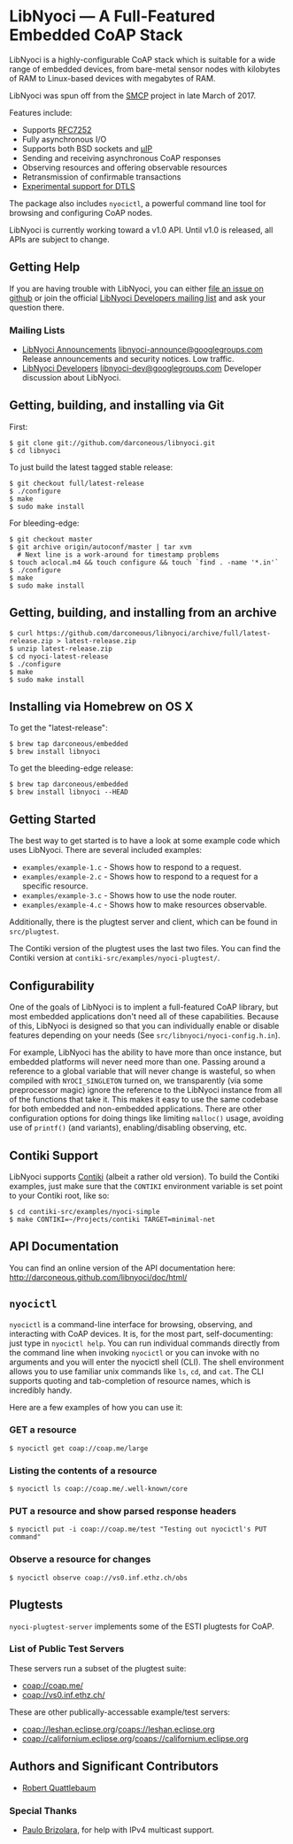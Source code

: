 LibNyoci — A Full-Featured Embedded CoAP Stack
==============================================

LibNyoci is a highly-configurable CoAP stack which is suitable for a wide
range of embedded devices, from bare-metal sensor nodes with kilobytes of RAM
to Linux-based devices with megabytes of RAM.

LibNyoci was spun off from the [SMCP][] project in late March of 2017.

Features include:

 * Supports [RFC7252][1]
 * Fully asynchronous I/O
 * Supports both BSD sockets and [µIP][2]
 * Sending and receiving asynchronous CoAP responses
 * Observing resources and offering observable resources
 * Retransmission of confirmable transactions
 * [Experimental support for DTLS](https://github.com/darconeous/libnyoci/issues/35)

The package also includes `nyocictl`, a powerful command line tool for browsing
and configuring CoAP nodes.

LibNyoci is currently working toward a v1.0 API. Until v1.0 is released, all APIs
are subject to change.

[SMCP]: https://github.com/darconeous/smcp
[1]: http://tools.ietf.org/html/7252
[2]: http://en.wikipedia.org/wiki/UIP_%28micro_IP%29
[3]: http://tools.ietf.org/html/rfc7390

## Getting Help ##

If you are having trouble with LibNyoci, you can either [file an issue on
github](https://github.com/darconeous/libnyoci/issues/new) or join the
official [LibNyoci Developers mailing list][libnyoci-dev] and ask your
question there.

### Mailing Lists ###

* [LibNyoci Announcements][libnyoci-announce] <libnyoci-announce@googlegroups.com>
  Release announcements and security notices. Low traffic.
* [LibNyoci Developers][libnyoci-dev] <libnyoci-dev@googlegroups.com>
  Developer discussion about LibNyoci.

[libnyoci-announce]: https://groups.google.com/group/libnyoci-announce
[libnyoci-dev]: https://groups.google.com/group/libnyoci-dev

## Getting, building, and installing via Git ##

First:

	$ git clone git://github.com/darconeous/libnyoci.git
	$ cd libnyoci

To just build the latest tagged stable release:

	$ git checkout full/latest-release
	$ ./configure
	$ make
	$ sudo make install

For bleeding-edge:

	$ git checkout master
	$ git archive origin/autoconf/master | tar xvm
	  # Next line is a work-around for timestamp problems
	$ touch aclocal.m4 && touch configure && touch `find . -name '*.in'`
	$ ./configure
	$ make
	$ sudo make install

## Getting, building, and installing from an archive ##

	$ curl https://github.com/darconeous/libnyoci/archive/full/latest-release.zip > latest-release.zip
	$ unzip latest-release.zip
	$ cd nyoci-latest-release
	$ ./configure
	$ make
	$ sudo make install

## Installing via Homebrew on OS X ##

To get the "latest-release":

	$ brew tap darconeous/embedded
	$ brew install libnyoci

To get the bleeding-edge release:

	$ brew tap darconeous/embedded
	$ brew install libnyoci --HEAD

## Getting Started ##

The best way to get started is to have a look at some example code
which uses LibNyoci. There are several included examples:

* `examples/example-1.c` - Shows how to respond to a request.
* `examples/example-2.c` - Shows how to respond to a request for a specific resource.
* `examples/example-3.c` - Shows how to use the node router.
* `examples/example-4.c` - Shows how to make resources observable.

Additionally, there is the plugtest server and client, which can be found
in `src/plugtest`.

The Contiki version of the plugtest uses the last two files. You can find
the Contiki version at `contiki-src/examples/nyoci-plugtest/`.

## Configurability ##

One of the goals of LibNyoci is to implent a full-featured CoAP library, but
most embedded applications don't need all of these capabilities. Because of this,
LibNyoci is designed so that you can individually enable or disable features
depending on your needs (See `src/libnyoci/nyoci-config.h.in`).

For example, LibNyoci has the ability to have more than once instance, but embedded
platforms will never need more than one. Passing around a reference to a
global variable that will never change is wasteful, so when compiled with
`NYOCI_SINGLETON` turned on, we transparently (via some preprocessor magic) ignore
the reference to the LibNyoci instance from all of the functions that take it.
This makes it easy to use the same codebase for both embedded and non-embedded
applications. There are other configuration options for doing things like
limiting `malloc()` usage, avoiding use of `printf()` (and variants),
enabling/disabling observing, etc.

## Contiki Support ##

LibNyoci supports [Contiki](http://contiki-os.org/) (albeit a rather old version).
To build the Contiki examples, just make sure that the `CONTIKI` environment
variable is set point to your Contiki root, like so:

	$ cd contiki-src/examples/nyoci-simple
	$ make CONTIKI=~/Projects/contiki TARGET=minimal-net

## API Documentation ##

You can find an online version of the API documentation here:
<http://darconeous.github.com/libnyoci/doc/html/>

## `nyocictl` ##

`nyocictl` is a command-line interface for browsing, observing, and
interacting with CoAP devices. It is, for the most part, self-documenting:
just type in `nyocictl help`. You can run individual commands directly from
the command line when invoking `nyocictl` or you can invoke with no
arguments and you will enter the nyocictl shell (CLI). The shell environment
allows you to use familiar unix commands like `ls`, `cd`, and `cat`. The
CLI supports quoting and tab-completion of resource names, which is
incredibly handy.

Here are a few examples of how you can use it:

### GET a resource ###

	$ nyocictl get coap://coap.me/large

### Listing the contents of a resource ###

	$ nyocictl ls coap://coap.me/.well-known/core

### PUT a resource and show parsed response headers ###

	$ nyocictl put -i coap://coap.me/test "Testing out nyocictl's PUT command"

### Observe a resource for changes ###

	$ nyocictl observe coap://vs0.inf.ethz.ch/obs

## Plugtests ##

`nyoci-plugtest-server` implements some of the ESTI plugtests for CoAP.

### List of Public Test Servers ###

These servers run a subset of the plugtest suite:

 * <coap://coap.me/>
 * <coap://vs0.inf.ethz.ch/>

These are other publically-accessable example/test servers:

 * <coap://leshan.eclipse.org>/<coaps://leshan.eclipse.org>
 * <coap://californium.eclipse.org>/<coaps://californium.eclipse.org>

## Authors and Significant Contributors ##

 * [Robert Quattlebaum](https://github.com/darconeous)

### Special Thanks ###

 * [Paulo Brizolara](https://github.com/paulobrizolara), for help with IPv4 multicast support.
